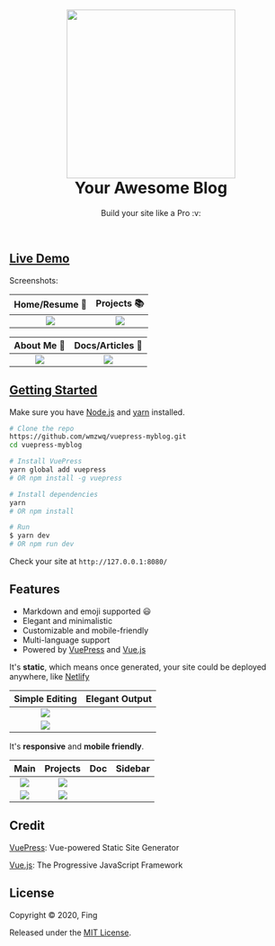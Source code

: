 <h1 align="center">
  <a href="https://github.com/wmzwq/vuepress-myblog" title="Homepage">
    <img src="https://user-images.githubusercontent.com/5097752/39163721-4c79012c-47ae-11e8-842b-2af72f69cc2c.jpg" width="300px" alt="">
  </a>
  <br />
  Your Awesome Blog
</h1>

<p align="center">
  Build your site like a Pro :v:
</p>

<p align="center">
  <img src="https://img.shields.io/badge/License-MIT-green.svg" alt="">
  <img src="https://img.shields.io/badge/PR-welcome-brightgreen.svg" alt="">
</p>

<h2>
  <a href="https://wmzwq.github.io/" target="_blank" title="Demo">
    Live Demo
  </a>
</h2>

Screenshots:

| Home/Resume :newspaper: | Projects :books: |
| :---: | :---: |
| <img src="https://wmzwq.github.io/img/home.jpg"/> | <img src="https://wmzwq.github.io/img/project.jpg"/> |

| About Me :raising_hand: | Docs/Articles :closed_book: |
| :---: | :---: |
| <img src="https://wmzwq.github.io/img/about.jpg"/> | <img src="https://wmzwq.github.io/img/blog.jpg"/> |

<h2>
  <a href="https://github.com/wmzwq/vuepress-myblog" target="_blank" title="Getting Started">
    Getting Started
  </a>
</h2>

Make sure you have [Node.js](https://nodejs.org) and [yarn](https://yarnpkg.com) installed.

```bash
# Clone the repo
https://github.com/wmzwq/vuepress-myblog.git
cd vuepress-myblog

# Install VuePress
yarn global add vuepress
# OR npm install -g vuepress

# Install dependencies
yarn
# OR npm install

# Run
$ yarn dev
# OR npm run dev
```

Check your site at `http://127.0.0.1:8080/`

## Features

- Markdown and emoji supported :smiley:
- Elegant and minimalistic
- Customizable and mobile-friendly
- Multi-language support
- Powered by [VuePress](https://vuepress.vuejs.org/) and [Vue.js](https://vuejs.org/)

It's **static**, which means once generated, your site could be deployed anywhere, like [Netlify](https://www.netlify.com/)

| Simple Editing | Elegant Output |
| :---: | :---: |
| <img src="https://user-images.githubusercontent.com/5097752/39165083-42470364-47b5-11e8-8e1b-e225e6cf4161.png"/> | 
<img src="https://wmzwq.github.io/img/prou.jpg"/> |

It's **responsive** and **mobile friendly**.

| Main | Projects | Doc | Sidebar |
| :---: | :---: | :---: | :---: |
| <img src="https://wmzwq.github.io/img/homeu.jpg"/> | <img src="https://wmzwq.github.io/img/aboutu.jpg"/> 
| <img src="https://wmzwq.github.io/img/prou.jpg"/> | <img src="https://wmzwq.github.io/img/blogu.jpg"/> |
## Credit

[VuePress](https://vuepress.vuejs.org/): Vue-powered Static Site Generator

[Vue.js](https://vuejs.org/): The Progressive JavaScript Framework

## License

Copyright © 2020, Fing

Released under the [MIT License](https://opensource.org/licenses/MIT).
